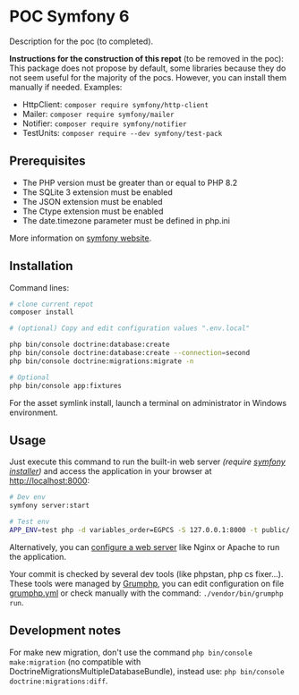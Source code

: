 # POC Symfony 6
Description for the poc (to completed).

**Instructions for the construction of this repot** (to be removed in the poc): This package does not propose by default, some libraries because they do not seem useful for the majority of the pocs. However, you can install them manually if needed. Examples:

* HttpClient: `composer require symfony/http-client`
* Mailer: `composer require symfony/mailer`
* Notifier: `composer require symfony/notifier`
* TestUnits: `composer require --dev symfony/test-pack`


## Prerequisites

* The PHP version must be greater than or equal to PHP 8.2
* The SQLite 3 extension must be enabled
* The JSON extension must be enabled
* The Ctype extension must be enabled
* The date.timezone parameter must be defined in php.ini

More information on [symfony website](https://symfony.com/doc/6.2/reference/requirements.html).


## Installation
Command lines:

```bash
# clone current repot
composer install

# (optional) Copy and edit configuration values ".env.local"

php bin/console doctrine:database:create
php bin/console doctrine:database:create --connection=second
php bin/console doctrine:migrations:migrate -n

# Optional
php bin/console app:fixtures
```

For the asset symlink install, launch a terminal on administrator in Windows environment.

## Usage
Just execute this command to run the built-in web server _(require [symfony installer](https://symfony.com/download))_ and access the application in your browser at <http://localhost:8000>:

```bash
# Dev env
symfony server:start

# Test env
APP_ENV=test php -d variables_order=EGPCS -S 127.0.0.1:8000 -t public/
```

Alternatively, you can [configure a web server](https://symfony.com/doc/current/cookbook/configuration/web_server_configuration.html) like Nginx or Apache to run the application.

Your commit is checked by several dev tools (like phpstan, php cs fixer...). These tools were managed by [Grumphp](https://github.com/phpro/grumphp), you can edit configuration on file [grumphp.yml](./grumphp.yml) or check manually with the command: `./vendor/bin/grumphp run`.


## Development notes
For make new migration, don't use the command `php bin/console make:migration` (no compatible with DoctrineMigrationsMultipleDatabaseBundle), instead use: `php bin/console doctrine:migrations:diff`.
